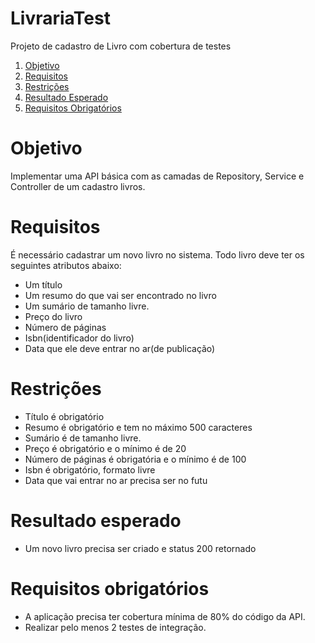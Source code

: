 # LivrariaTest

Projeto de cadastro de Livro com cobertura de testes

1. [Objetivo](#objetivo)
2. [Requisitos](#requisitos)
3. [Restrições](#restricoes)
4. [Resultado Esperado](#resultadoesperado)
5. [Requisitos Obrigatórios](#requisitosobrigatorios)

# Objetivo <a id="objetivo"></a>

Implementar uma API básica com as camadas de Repository, Service e Controller de um cadastro livros.

# Requisitos <a id="requisitos"></a>

É necessário cadastrar um novo livro no sistema.
Todo livro deve ter os seguintes atributos abaixo:

* Um título
* Um resumo do que vai ser encontrado no livro
* Um sumário de tamanho livre.
* Preço do livro
* Número de páginas
* Isbn(identificador do livro)
* Data que ele deve entrar no ar(de publicação)

# Restrições <a id="restricoes"></a>


* Título é obrigatório
* Resumo é obrigatório e tem no máximo 500 caracteres
* Sumário é de tamanho livre.
* Preço é obrigatório e o mínimo é de 20
* Número de páginas é obrigatória e o mínimo é de 100
* Isbn é obrigatório, formato livre
* Data que vai entrar no ar precisa ser no futu


# Resultado esperado <a id="resultadoesperado"></a>


* Um novo livro precisa ser criado e status 200 retornado

# Requisitos obrigatórios <a id="requisitosobrigatorios"></a>

* A aplicação precisa ter cobertura mínima de 80% do código da API.
* Realizar pelo menos 2 testes de integração.
